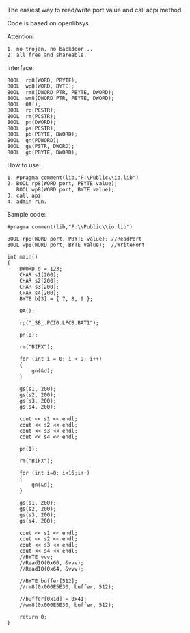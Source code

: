 The easiest way to read/write port value
and call acpi method.

Code is based on openlibsys.

Attention:

    1. no trojan, no backdoor... 
    2. all free and shareable.
    
Interface:

    BOOL  rp8(WORD, PBYTE);
    BOOL  wp8(WORD, BYTE);
    BOOL  rm8(DWORD_PTR, PBYTE, DWORD);
    BOOL  wm8(DWORD_PTR, PBYTE, DWORD);
    BOOL  OA();
    BOOL  rp(PCSTR);
    BOOL  rm(PCSTR);
    BOOL  pn(DWORD);
    BOOL  ps(PCSTR);
    BOOL  pb(PBYTE, DWORD);
    BOOL  gn(PDWORD);
    BOOL  gs(PSTR, DWORD);
    BOOL  gb(PBYTE, DWORD);

How to use:

    1. #pragma comment(lib,"F:\Public\\io.lib")
    2. BOOL rp8(WORD port, PBYTE value);
       BOOL wp8(WORD port, BYTE value);
    3. call api
    4. admin run. 

Sample code:

    #pragma comment(lib,"F:\\Public\\io.lib")

    BOOL rp8(WORD port, PBYTE value); //ReadPort
    BOOL wp8(WORD port, BYTE value);  //WritePort

    int main()
    {
        DWORD d = 123;
        CHAR s1[200];
        CHAR s2[200];
        CHAR s3[200];
        CHAR s4[200];
        BYTE b[3] = { 7, 8, 9 };

        OA();

        rp("_SB_.PCI0.LPCB.BAT1");

        pn(0);

        rm("BIFX");

        for (int i = 0; i < 9; i++)
        {
            gn(&d);
        }

        gs(s1, 200);
        gs(s2, 200);
        gs(s3, 200);
        gs(s4, 200);

        cout << s1 << endl;
        cout << s2 << endl;
        cout << s3 << endl;
        cout << s4 << endl;

        pn(1);

        rm("BIFX");

        for (int i=0; i<16;i++)
        {
            gn(&d);
        }

        gs(s1, 200);
        gs(s2, 200);
        gs(s3, 200);
        gs(s4, 200);

        cout << s1 << endl;
        cout << s2 << endl;
        cout << s3 << endl;
        cout << s4 << endl;
        //BYTE vvv;
        //ReadIO(0x60, &vvv);
        //ReadIO(0x64, &vvv);

        //BYTE buffer[512];
        //rm8(0x000E5E30, buffer, 512);

        //buffer[0x1d] = 0x41;
        //wm8(0x000E5E30, buffer, 512);

        return 0;
    }
